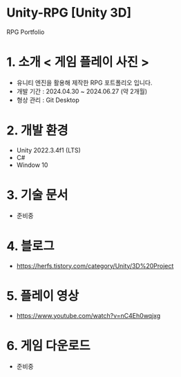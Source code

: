 # Unity-RPG [Unity 3D]
RPG Portfolio
# 1. 소개 < 게임 플레이 사진 > 
- 유니티 엔진을 활용해 제작한 RPG 포트폴리오 입니다.
- 개발 기간 : 2024.04.30 ~ 2024.06.27 (약 2개월)
- 형상 관리 : Git Desktop
# 2. 개발 환경
- Unity 2022.3.4f1 (LTS)
- C#
- Window 10
# 3. 기술 문서
- 준비중
# 4. 블로그
- https://herfs.tistory.com/category/Unity/3D%20Project
# 5. 플레이 영상
- https://www.youtube.com/watch?v=nC4Eh0wqjxg
# 6. 게임 다운로드
- 준비중
